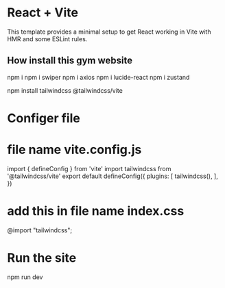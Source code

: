 # React + Vite

This template provides a minimal setup to get React working in Vite with HMR and some ESLint rules.



## How install this gym website
npm i
npm i swiper
npm i axios
npm i lucide-react
npm i zustand

npm install tailwindcss @tailwindcss/vite
# Configer file
# file name vite.config.js
import { defineConfig } from 'vite'
import tailwindcss from '@tailwindcss/vite'
export default defineConfig({
  plugins: [
    tailwindcss(),
  ],
})
# add this in file name index.css 
@import "tailwindcss";

# Run the site
npm run dev
